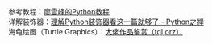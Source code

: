 参考教程：[廖雪峰的Python教程](https://www.liaoxuefeng.com/wiki/0014316089557264a6b348958f449949df42a6d3a2e542c000)  
详解装饰器：[理解Python装饰器看这一篇就够了 - Python之禅](https://foofish.net/python-decorator.html)  
海龟绘图（Turtle Graphics）：[大佬作品鉴赏（tql,orz）](https://www.zhihu.com/question/271643290)